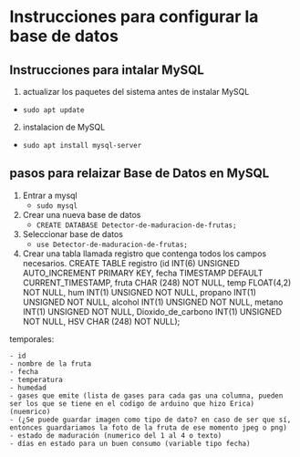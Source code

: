 # Instrucciones para configurar la base de datos

## Instrucciones para intalar MySQL
  1. actualizar los paquetes del sistema antes de instalar MySQL
  - `sudo apt update` 
  2. instalacion de MySQL
- `sudo apt install mysql-server` 

## pasos para relaizar Base de Datos en MySQL
1. Entrar a mysql
    - `sudo mysql`
2. Crear una nueva base de datos
    - `CREATE DATABASE Detector-de-maduracion-de-frutas;`
3. Seleccionar base de datos
    - `use Detector-de-maduracion-de-frutas;`
4. Crear una tabla llamada registro que contenga todos los campos necesarios.
CREATE TABLE registro (id INT(6) UNSIGNED AUTO_INCREMENT PRIMARY KEY, fecha TIMESTAMP DEFAULT CURRENT_TIMESTAMP, fruta CHAR (248) NOT NULL, temp FLOAT(4,2) NOT NULL, hum INT(1) UNSIGNED NOT NULL, propano INT(1) UNSIGNED NOT NULL, alcohol INT(1) UNSIGNED NOT NULL, metano INT(1) UNSIGNED NOT NULL, Dioxido_de_carbono INT(1) UNSIGNED NOT NULL, HSV CHAR (248) NOT NULL);

 temporales:

    - id
    - nombre de la fruta
    - fecha
    - temperatura
    - humedad
    - gases que emite (lista de gases para cada gas una columna, pueden ser los que se tiene en el codigo de arduino que hizo Erica) (nuemrico)
    - (¿Se puede guardar imagen como tipo de dato? en caso de ser que sí, entonces guardariamos la foto de la fruta de ese momento jpeg o png)
    - estado de maduración (numerico del 1 al 4 o texto)
    - días en estado para un buen consumo (variable tipo fecha)
